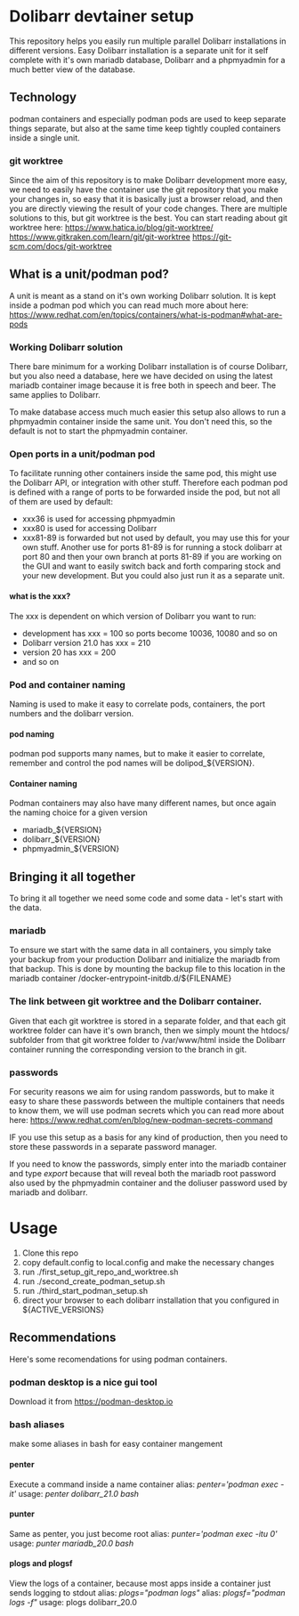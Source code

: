 # Dolibarr devtainer setup

This repository helps you easily run multiple parallel Dolibarr installations
in different versions. Easy Dolibarr installation is a separate unit for it
self complete with it's own mariadb database, Dolibarr and a phpmyadmin for
a much better view of the database.

## Technology
podman containers and especially podman pods are used to keep separate things
separate, but also at the same time keep tightly coupled containers inside a
single unit.

### git worktree
Since the aim of this repository is to make Dolibarr development more easy, we need
to easily have the container use the git repository that you make your changes in, so
easy that it is basically just a browser reload, and then you are directly viewing the
result of your code changes. There are multiple solutions to this, but git worktree
is the best. You can start reading about git worktree here:
https://www.hatica.io/blog/git-worktree/
https://www.gitkraken.com/learn/git/git-worktree
https://git-scm.com/docs/git-worktree

## What is a unit/podman pod?
A unit is meant as a stand on it's own working Dolibarr solution. It is kept
inside a podman pod which you can read much more about here:
https://www.redhat.com/en/topics/containers/what-is-podman#what-are-pods

### Working Dolibarr solution
There bare minimum for a working Dolibarr installation is of course Dolibarr,
but you also need a database, here we have decided on using the latest mariadb
container image because it is free both in speech and beer. The same applies to
Dolibarr.

To make database access much much easier this setup also allows to run a
phpmyadmin container inside the same unit. You don't need this, so the default
is not to start the phpmyadmin container.

### Open ports in a unit/podman pod
To facilitate running other containers inside the same pod, this might use the
Dolibarr API, or integration with other stuff. Therefore each podman pod is
defined with a range of ports to be forwarded inside the pod, but not all of
them are used by default:

* xxx36 is used for accessing phpmyadmin
* xxx80 is used for accessing Dolibarr
* xxx81-89 is forwarded but not used by default, you may use this for your own
stuff. Another use for ports 81-89 is for running a stock dolibarr at port 80
and then your own branch at ports 81-89 if you are working on the GUI and want
to easily switch back and forth comparing stock and your new development. But
you could also just run it as a separate unit.

#### what is the xxx?
The xxx is dependent on which version of Dolibarr you want to run:
* development has xxx = 100 so ports become 10036, 10080 and so on
* Dolibarr version 21.0 has xxx = 210
* version 20 has xxx = 200
* and so on

### Pod and container naming
Naming is used to make it easy to correlate pods, containers, the port numbers and
the dolibarr version.

#### pod naming
podman pod supports many names, but to make it easier to correlate, remember and
control the pod names will be dolipod_${VERSION}.

#### Container naming
Podman containers may also have many different names, but once again the naming
choice for a given version
* mariadb_${VERSION}
* dolibarr_${VERSION}
* phpmyadmin_${VERSION}


## Bringing it all together
To bring it all together we need some code and some data - let's start with the data.

### mariadb
To ensure we start with the same data in all containers, you simply take your backup
from your production Dolibarr and initialize the mariadb from that backup. This is
done by mounting the backup file to this location in the mariadb container
    /docker-entrypoint-initdb.d/${FILENAME}

### The link between git worktree and the Dolibarr container.
Given that each git worktree is stored in a separate folder, and that each git
worktree folder can have it's own branch, then we simply mount the htdocs/ subfolder
from that git worktree folder to /var/www/html inside the Dolibarr container running
the corresponding version to the branch in git.

### passwords
For security reasons we aim for using random passwords, but to make it easy to share
these passwords between the multiple containers that needs to know them, we will use
podman secrets which you can read more about here:
https://www.redhat.com/en/blog/new-podman-secrets-command

IF you use this setup as a basis for any kind of production, then you need to store
these passwords in a separate password manager.

If you need to know the passwords, simply enter into the mariadb container and type
_export_ because that will reveal both the mariadb root password also used by the
phpmyadmin container and the doliuser password used by mariadb and dolibarr.

# Usage
1. Clone this repo
2. copy default.config to local.config and make the necessary changes
3. run ./first_setup_git_repo_and_worktree.sh
4. run ./second_create_podman_setup.sh
5. run ./third_start_podman_setup.sh
6. direct your browser to each dolibarr installation that you configured in ${ACTIVE_VERSIONS}

## Recommendations
Here's some recomendations for using podman containers.

### podman desktop is a nice gui tool
Download it from https://podman-desktop.io

### bash aliases
make some aliases in bash for easy container mangement

#### penter
Execute a command inside a name container
alias: _penter='podman exec -it'_
usage: _penter dolibarr_21.0 bash_

#### punter
Same as penter, you just become root
alias: _punter='podman exec -itu 0'_
usage: _punter mariadb_20.0 bash_

#### plogs and plogsf
View the logs of a container, because most apps inside a container just sends logging to stdout
alias: _plogs="podman logs"_
alias: _plogsf="podman logs -f"_
usage: plogs dolibarr_20.0

